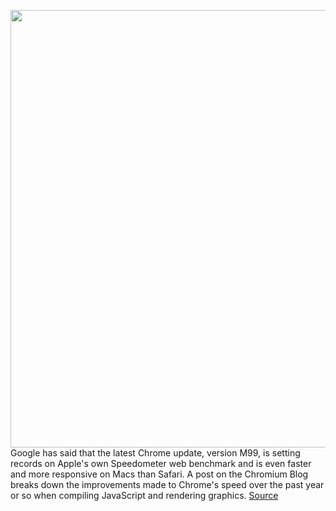 <img src='https://cdn.vox-cdn.com/thumbor/rl_U9VFZ_JQWJDYrLgC0KSH3Al8=/0x0:2040x1360/1200x800/filters:focal(857x517:1183x843)/cdn.vox-cdn.com/uploads/chorus_image/image/70590180/acastro_180416_1777_chrome_0001.0.jpg' width='700px' /><br/>
Google has said that the latest Chrome update, version M99, is setting records on Apple's own Speedometer web benchmark and is even faster and more responsive on Macs than Safari. A post on the Chromium Blog breaks down the improvements made to Chrome's speed over the past year or so when compiling JavaScript and rendering graphics.
<a href='https://www.theverge.com/2022/3/7/22965756/google-chrome-apple-safari-speedometer-benchmark-web-scripts-300-score'> Source <a/>